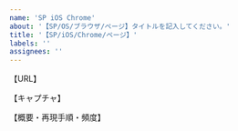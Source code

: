 ```yaml
---
name: 'SP iOS Chrome'
about: '【SP/OS/ブラウザ/ページ】タイトルを記入してください。'
title: '【SP/iOS/Chrome/ページ】'
labels: ''
assignees: ''
---
```


【URL】

【キャプチャ】

【概要・再現手順・頻度】
